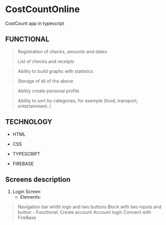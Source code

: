 # CostCountOnline
CostCount app in typescript

## FUNCTIONAL

 >Registration of checks, amounts and dates
 
 >List of checks and receipts
 
 >Ability to build graphs with statistics
 
 >Storage of all of the above
 
 >Ability create personal profile
 
 >Ability to sort by categories, for example (food, transport, entertainment..)

## TECHNOLOGY

+ HTML

+ CSS

+ TYPESCRIPT

+ FIREBASE

## Screens description
1. Login Screen
    - Elements:
> Navigation bar whith logo and two buttons
> Block with two inputs and button
    - Functional:
> Create account
> Account login
> Connect with FireBase


